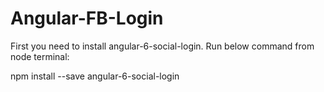 # Angular-FB-Login

First you need to install angular-6-social-login. Run below command from node terminal:

npm install --save angular-6-social-login
